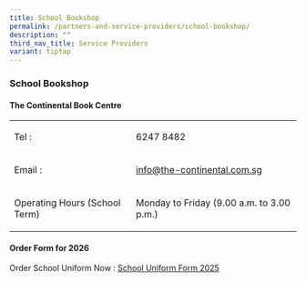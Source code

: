```yaml
---
title: School Bookshop
permalink: /partners-and-service-providers/school-bookshop/
description: ""
third_nav_title: Service Providers
variant: tiptap
---
```

<h3><strong>School Bookshop</strong></h3>
<h4><strong>The Continental Book Centre</strong></h4>
<table style="minWidth: 50px">
<colgroup>
<col>
<col>
</colgroup>
<tbody>
<tr>
<td rowspan="1" colspan="1">
<p>Tel :</p>
</td>
<td rowspan="1" colspan="1">
<p>6247 8482</p>
</td>
</tr>
<tr>
<td rowspan="1" colspan="1">
<p>Email :</p>
</td>
<td rowspan="1" colspan="1">
<p><a href="mailto:info@the-continental.com.sg" rel="noopener noreferrer nofollow" target="_blank">info@the-continental.com.sg</a>
</p>
</td>
</tr>
<tr>
<td rowspan="1" colspan="1">
<p>Operating Hours (School Term)</p>
</td>
<td rowspan="1" colspan="1">
<p>Monday to Friday (9.00 a.m. to 3.00 p.m.)</p>
</td>
</tr>
</tbody>
</table>
<p></p>
<h4><strong>Order Form for 2026</strong></h4>
<p>Order School Uniform Now : <a href="/files/PDF/Telok__Kurau_Primary_School_2026___Bookshop_Order_Form.pdf" rel="noopener nofollow" target="_blank">School Uniform Form 2025</a>
</p>